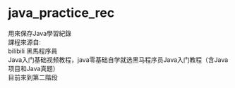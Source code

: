 # java_practice_rec
用來保存Java學習紀錄  
課程來源自:  
  bilibili 黑馬程序員  
  Java入门基础视频教程，java零基础自学就选黑马程序员Java入门教程（含Java项目和Java真题）  
  目前來到第二階段